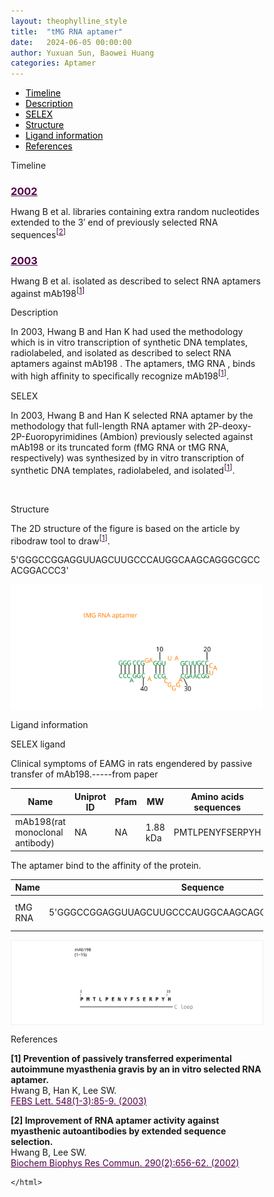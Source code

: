 ```yaml
---
layout: theophylline_style
title:  "tMG RNA aptamer"
date:   2024-06-05 00:00:00
author: Yuxuan Sun, Baowei Huang
categories: Aptamer
---
```





<div class="side-nav">
<ul>
    <div class="side-nav-item"><li><a href="#timeline" style="color: #000000;">Timeline</a></li></div>
    <div class="side-nav-item"><li><a href="#description" style="color: #000000;">Description</a></li></div>
    <div class="side-nav-item"><li><a href="#SELEX" style="color: #000000;">SELEX</a></li></div>
    <div class="side-nav-item"><li><a href="#Structure" style="color: #000000;">Structure</a></li></div>
    <div class="side-nav-item"><li><a href="#ligand-recognition" style="color: #000000;">Ligand information</a></li></div>
    <div class="side-nav-item"><li><a href="#references" style="color: #000000;">References</a></li></div>
    </ul>
</div>



<p class="header_box" id="timeline">Timeline</p>
<div class="timeline">
  <div class="entry">
  <div class="title">
    <h3><a href="https://pubmed.ncbi.nlm.nih.gov/11785949/" target="_blank" style="color:#520049">2002</a></h3>
  </div>
  <div class="body">
    <p>Hwang B et al. libraries containing extra random nucleotides extended to the 3′ end of previously selected RNA sequences<sup>[<a href="#ref2" style="color:#520049">2</a>]</sup></p>
  </div>
 </div>
            
 <div class="entry">
  <div class="title">
    <h3><a href="https://pubmed.ncbi.nlm.nih.gov/12885412/" target="_blank" style="color:#520049">2003</a></h3>
  </div>
  <div class="body">
    <p>Hwang B et al. isolated as described to select RNA aptamers against mAb198<sup>[<a href="#ref1" style="color:#520049">1</a>]</sup></p>
  </div>
 </div>
</div>



<p class="header_box" id="description">Description</p>
<p>In 2003, Hwang B and  Han K had used the methodology which is in vitro transcription of synthetic DNA templates, radiolabeled, and isolated as described to select RNA aptamers against mAb198 . The aptamers, tMG RNA , binds with high afﬁnity to speciﬁcally recognize mAb198<sup>[<a href="#ref1" style="color:#520049">1</a>]</sup>.<br></p>


<p class="header_box" id="SELEX">SELEX</p>
<p>In 2003, Hwang B and  Han K selected RNA aptamer by the methodology that full-length RNA aptamer with 2P-deoxy-2P-£uoropyrimidines (Ambion)  previously selected against mAb198 or its truncated form (fMG RNA or tMG RNA, respectively) was synthesized by in vitro transcription  of synthetic DNA templates, radiolabeled, and isolated<sup>[<a href="#ref1" style="color:#520049">1</a>]</sup>.<p>
<br>


<p class="header_box" id="Structure">Structure</p>
<p>The 2D structure of the figure is based on the article by ribodraw tool to draw<sup>[<a href="#ref1" style="color:#520049">1</a>]</sup>.<br></p>
<p>5'GGGCCGGAGGUUAGCUUGCCCAUGGCAAGCAGGGCGCCACGGACCC3'</p>
<img src="/images/2D/tMG_RNA_aptamer_2D.svg" alt="drawing" style="width:800px;display:block;margin:0 auto;border-radius:0;" class="img-responsive">
<div style="display: flex; justify-content: center;"></div>



<font ><p class="header_box" id="ligand-recognition">Ligand information</p>  

<p class="blowheader_box">SELEX ligand</p>
<p>Clinical symptoms of EAMG in rats engendered by passive transfer of mAb198.-----from paper</p>
<table class="table table-bordered" style="table-layout:fixed;width:auto;margin-left:auto;margin-right:auto;" >
  <thead>
      <tr>
        <th onclick="sortTable(0)">Name</th>
        <th onclick="sortTable(1)">Uniprot ID</th>
        <th onclick="sortTable(2)">Pfam</th>
        <th onclick="sortTable(3)">MW</th>
        <th onclick="sortTable(4)">Amino acids sequences</th>
        <th onclick="sortTable(5)">PDB</th>
        <th onclick="sortTable(6)">Gene ID</th>
      </tr>
  </thead>
    <tbody>
      <tr>
        <td name="td0">mAb198(rat monoclonal antibody)</td>
        <td name="td1">NA</td>
        <td name="td2">NA</td>
        <td name="td3">1.88 kDa</td>
        <td name="td4">PMTLPENYFSERPYH</td>
        <td name="td5"><a href="https://www.rcsb.org/structure/2JRV" target="_blank" style="color:#520049"><b>2JRV</b></a></td>
        <td name="td6"><a href="https://www.ncbi.nlm.nih.gov/protein/2JRV_A" target="_blank" style="color:#520049"><b>2JRV_A</b></a></td>
      </tr>
	  </tbody>
  </table>

  <p>The aptamer bind to the affinity of the protein.</p>
<table class="table table-bordered" style="table-layout:fixed;width:auto;margin-left:auto;margin-right:auto;" >
  <thead>
      <tr>
        <th onclick="sortTable(0)">Name</th>
        <th onclick="sortTable(1)">Sequence</th>
        <th onclick="sortTable(2)">Ligand</th>
        <th onclick="sortTable(3)">Affinity</th>
      </tr>
  </thead>
    <tbody>
      <tr>
        <td name="td0">tMG RNA</td>
        <td name="td1">5'GGGCCGGAGGUUAGCUUGCCCAUGGCAAGCAGGGCGCCACGGACCC3'</td>
        <td name="td2">mAb198(rat monoclonal antibody)</td>
        <td name="td3">30 nM</td>
      </tr>
	  </tbody>
  </table>
<div style="display: flex; justify-content: center;"></div>
<img src="/images/SELEX_ligand/tMG_RNA_aptamer_SELEX_ligand.svg" alt="drawing" style="width:1000px;border:solid 1px #efefef;display:block;margin:0 auto;border-radius:0;" class="img-responsive">
<div style="display: flex; justify-content: center;"></div>


                 
<p class="header_box" id="references">References</p>
                
<a id="ref1"></a><font><strong>[1] Prevention of passively transferred experimental autoimmune myasthenia gravis by an in vitro selected RNA aptamer.</strong></font><br />
Hwang B, Han K, Lee SW.<br />
<a href="https://pubmed.ncbi.nlm.nih.gov/12885412/" target="_blank" style="color:#520049">FEBS Lett. 548(1-3):85-9. (2003)</a>
<br/>
            
<a id="ref2"></a><font><strong>[2] Improvement of RNA aptamer activity against myasthenic autoantibodies by extended sequence selection.</strong></font><br />
Hwang B, Lee SW.<br />
<a href="https://pubmed.ncbi.nlm.nih.gov/11785949/" target="_blank" style="color:#520049">Biochem Biophys Res Commun. 290(2):656-62. (2002)</a>
<br/>



<html lang="en">
    <head>
      <meta charset="utf-8" />
      <meta name="viewport" content="width=device-width, user-scalable=no, minimum-scale=1.0, maximum-scale=1.0">
      <meta http-equiv="X-UA-Compatible" content="IE=edge">
      <!-- Molstar CSS & JS -->
      <link rel="stylesheet" type="text/css" href="https://www.ebi.ac.uk/pdbe/pdb-component-library/css/pdbe-molstar-1.2.1.css">
      <script src="/js/mol/ro_pdbe-molstar-plugin-1.2.1.js"></script>
        <style>
          * {
              margin: 0;
              padding: 0;
              box-sizing: border-box;
          }
          .msp-plugin ::-webkit-scrollbar-thumb {
              background-color: #474748  !important;
          }
          .msp-plugin .msp-layout-standard {
              border: 1px solid #efefef;
          }
          .viewerSection1 {
            padding-top: 0px;
          }
          .controlsSection1 {
            width: 300px;
              display: flex;
              float:left;
              padding: 0px 0 0 0;
              height:25px;
            }
            .controlBox1 {
              border: 0px solid lightgray;
              padding: 0px;
              margin-bottom: 0px;
            }
          #myViewer1{
            float:left;
            width:500px;
            height: 500px;
            position:relative;
          }
        </style>
    </head>
    <script>
      var viewerInstance1 = new PDBeMolstarPlugin();
      var options1 = {
        customData:{
        format: 'pdb'},
        expanded: false,
        hideControls: true,
        bgColor: {r:255, g:255, b:255},
        }
      var viewerContainer1 = document.getElementById('myViewer1');
      viewerInstance1.render(viewerContainer1, options1);
  window.addEventListener('load', function() {
    var colorSelectionButton1 = document.querySelector('.controlsSection1 button');
    colorSelectionButton1.click();
  });
    </script>

<script>
    window.addEventListener('DOMContentLoaded', function() {
      var td = document.getElementsByName('td4')[0];
      var maxLength = 100; // 设置最大长度
      var originalText = td.innerHTML;
      var displayedText = originalText.substring(0, maxLength);
      
      if (originalText.length > maxLength) {
        displayedText += '<span class="ellipsis-btn">......</span>'; // 在超出长度时添加省略号按钮
        displayedText += '<span class="hidden-content">' + originalText.substring(maxLength) + '</span>'; // 隐藏的内容
        td.innerHTML = displayedText;
        
        // 获取省略号按钮元素和隐藏的内容元素
        var ellipsisBtn = td.querySelector('.ellipsis-btn');
        var hiddenContent = td.querySelector('.hidden-content');
        
        // 添加点击事件监听器
        ellipsisBtn.addEventListener('click', function() {
          if (hiddenContent.style.display === 'none') {
            hiddenContent.style.display = 'inline'; // 展开内容
            ellipsisBtn.innerHTML = '...'; // 更新按钮文字为“...”
            td.appendChild(ellipsisBtn); // 将按钮移到内容后面
          } else {
            hiddenContent.style.display = 'none'; // 收起内容
            ellipsisBtn.innerHTML = '......'; // 更新按钮文字为省略号
            td.appendChild(ellipsisBtn); // 将按钮移到内容后面
          }
        });
      }
    });
  </script>


    </html>
